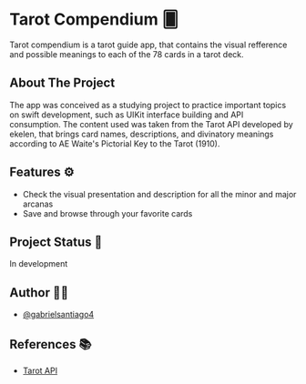
# Tarot Compendium 🂠

Tarot compendium is a tarot guide app, that contains the visual refference and possible meanings to each of the 78 cards in a tarot deck. 

## About The Project
The app was conceived as a studying project to practice important topics on swift development, such as UIKit interface building and API consumption. The content used was taken from the Tarot API developed by ekelen, that brings card names, descriptions, and divinatory meanings according to AE Waite's Pictorial Key to the Tarot (1910).
## Features ⚙️

- Check the visual presentation and description for all the minor and major arcanas
- Save and browse through your favorite cards


## Project Status 🚧
In development
## Author ✍🏼

- [@gabrielsantiago4](https://github.com/gabrielsantiago4)


## References 📚

 - [Tarot API](https://rws-cards-api.herokuapp.com)

